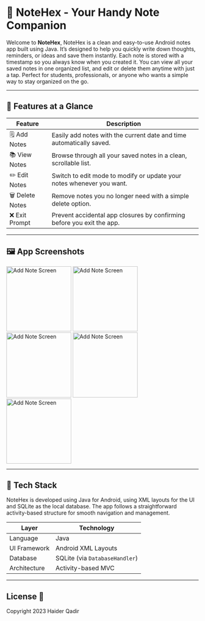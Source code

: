 # 📝 NoteHex - Your Handy Note Companion

Welcome to **NoteHex**,
NoteHex is a clean and easy-to-use Android notes app built using Java. It’s designed to help you quickly write down thoughts, reminders, or ideas and save them instantly. Each note is stored with a timestamp so you always know when you created it. You can view all your saved notes in one organized list, and edit or delete them anytime with just a tap. Perfect for students, professionals, or anyone who wants a simple way to stay organized on the go.

---

## 📲 Features at a Glance

| Feature        | Description                                                                 |
|----------------|-----------------------------------------------------------------------------|
| 🗒️ Add Notes   | Easily add notes with the current date and time automatically saved.        |
| 📚 View Notes  | Browse through all your saved notes in a clean, scrollable list.            |
| ✏️ Edit Notes  | Switch to edit mode to modify or update your notes whenever you want.       |
| 🗑️ Delete Notes| Remove notes you no longer need with a simple delete option.                |
| ❌ Exit Prompt | Prevent accidental app closures by confirming before you exit the app.      |

---

## 🖼️ App Screenshots

<p>
  <img src="https://github.com/HaiderQadir/Notes-App/blob/master/screenshots/SS_NoteHex_01.png" width="170" title="Add Note Screen">
  <img src="https://github.com/HaiderQadir/Notes-App/blob/master/screenshots/SS_NoteHex_04.png" width="170" title="Add Note Screen">
  <img src="https://github.com/HaiderQadir/Notes-App/blob/master/screenshots/SS_NoteHex_02.png" width="170" title="Add Note Screen">
  <img src="https://github.com/HaiderQadir/Notes-App/blob/master/screenshots/SS_NoteHex_03.png" width="170" title="Add Note Screen">
  <img src="https://github.com/HaiderQadir/Notes-App/blob/master/screenshots/SS_NoteHex_05.png" width="170" title="Add Note Screen">
</p>

---

## 🧱 Tech Stack

NoteHex is developed using Java for Android, using XML layouts for the UI and SQLite as the local database. The app follows a straightforward activity-based structure for smooth navigation and management.

| Layer          | Technology           |
|----------------|----------------------|
| Language       | Java                 |
| UI Framework   | Android XML Layouts  |
| Database       | SQLite (via `DatabaseHandler`) |
| Architecture   | Activity-based MVC   |

---

 ## License 📄
Copyright 2023 Haider Qadir
